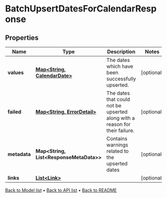 

# BatchUpsertDatesForCalendarResponse


## Properties

| Name | Type | Description | Notes |
|------------ | ------------- | ------------- | -------------|
|**values** | [**Map&lt;String, CalendarDate&gt;**](CalendarDate.md) | The dates which have been successfully upserted. |  [optional] |
|**failed** | [**Map&lt;String, ErrorDetail&gt;**](ErrorDetail.md) | The dates that could not be upserted along with a reason for their failure. |  [optional] |
|**metadata** | **Map&lt;String, List&lt;ResponseMetaData&gt;&gt;** | Contains warnings related to the upserted dates |  [optional] |
|**links** | [**List&lt;Link&gt;**](Link.md) |  |  [optional] |



[Back to Model list](../README.md#documentation-for-models) &#8226; [Back to API list](../README.md#documentation-for-api-endpoints) &#8226; [Back to README](../README.md)


